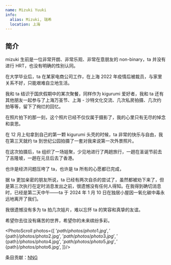 ```yaml
---
name: Mizuki Yuuki
info:
  alias: Mizuki, 瑞希
  location: 上海
---
```


## 简介

mizuki 生前是一位非常开朗、非常乐观、非常在意朋友的 non-binary，ta 并没有进行 HRT，也没有明确的性别认同。

在大学毕业后，ta 在某家电商公司工作，在上海 2022 年疫情后被裁员，与家里关系不好，只能艰难自立地生活。

我和 ta 结识于国庆假期中的某次聚餐，同样作为 kigurumi 爱好者，我和 ta 还有其他朋友一起参与了上海万圣节、上海 - 沙特文化交流、几次私房拍摄、几次约拍等等，留下了绚烂的回忆。

在照片拍下的那一刻，这个照片已经不仅仅属于摄影了，我的心里只有无尽的悼念和哀思。

在 12 月上旬拿到自己的第一颗 kigurumi 头壳的时候，ta 非常的快乐与自由，我在第三天就约 ta 到世纪公园拍摄了一套对我来说第一次外景照片。

在这次拍摄后，ta 组织了一场娃聚，少见地进行了两趟旅行，一趟在圣诞节前去了吉隆坡，一趟在元旦后去了香港。

也许是经济问题压垮了 ta，也许是 ta 所有的心愿都已完成，

据 ta 更加亲密的朋友所说，ta 已经有两次自杀的尝试了，虽然都被劝下来了，但是第三次执行在定时消息发出之前，很遗憾没有任何人得知。在我得到确切消息时，已经是第二天中午——ta 于 2024 年 1 月 10 日在独居小屋因一氧化碳中毒永远地离开了我们。

我很遗憾没有多为 ta 拍几次娃片，难以忘怀 ta 的笑容和真挚的友谊。

希望你去往没有痛苦的世界，希望你的未来缤纷多彩。

<PhotoScroll photos={[ '${path}/photos/photo1.jpg', '${path}/photos/photo2.jpg', '${path}/photos/photo3.jpg', '${path}/photos/photo4.jpg', '${path}/photos/photo5.jpg', '${path}/photos/photo6.jpg', ]}/>

条目贡献：[NNG](https://twitter.com/NNGnoMKT)
